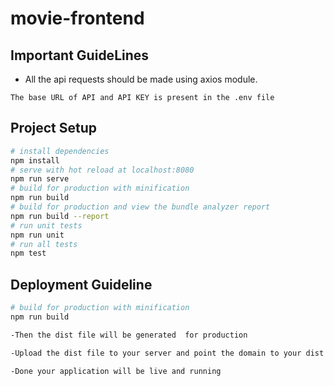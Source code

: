 # movie-frontend




## Important GuideLines

- All the api requests should be made using axios module.

```
The base URL of API and API KEY is present in the .env file
```

## Project  Setup

``` bash
# install dependencies
npm install
# serve with hot reload at localhost:8080
npm run serve
# build for production with minification
npm run build
# build for production and view the bundle analyzer report
npm run build --report
# run unit tests
npm run unit
# run all tests
npm test
```
## Deployment Guideline

``` bash
# build for production with minification
npm run build

-Then the dist file will be generated  for production

-Upload the dist file to your server and point the domain to your dist file

-Done your application will be live and running 

```